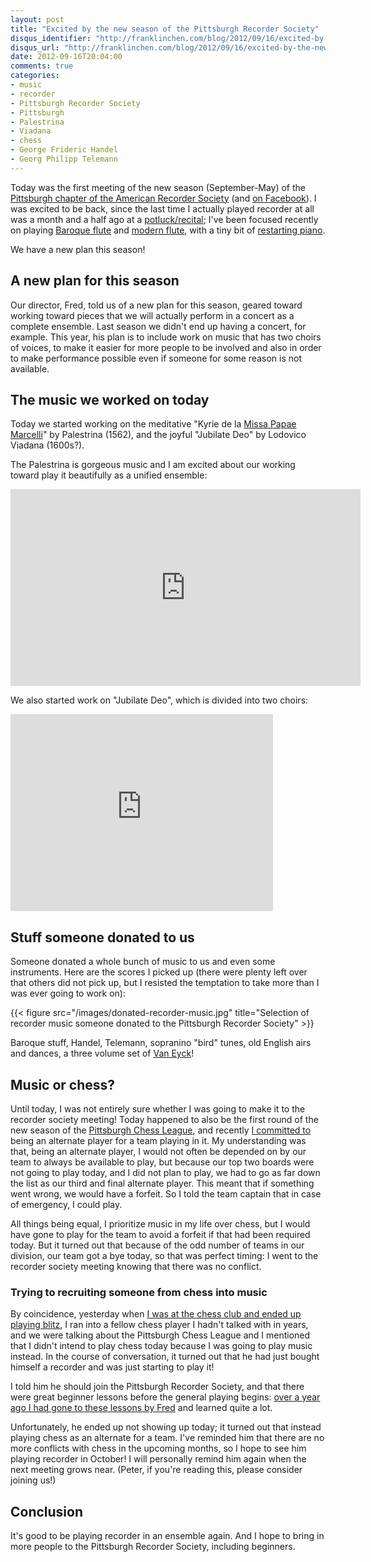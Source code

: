 ```yaml
---
layout: post
title: "Excited by the new season of the Pittsburgh Recorder Society"
disqus_identifier: "http://franklinchen.com/blog/2012/09/16/excited-by-the-new-season-of-the-pittsburgh-recorder-society/"
disqus_url: "http://franklinchen.com/blog/2012/09/16/excited-by-the-new-season-of-the-pittsburgh-recorder-society/"
date: 2012-09-16T20:04:00
comments: true
categories:
- music
- recorder
- Pittsburgh Recorder Society
- Pittsburgh
- Palestrina
- Viadana
- chess
- George Frideric Handel
- Georg Philipp Telemann
---
```

Today was the first meeting of the new season (September-May) of the [Pittsburgh chapter of the American Recorder Society](http://www.andrew.cmu.edu/user/lukas/pcars/Welcome.html) (and [on Facebook](http://www.facebook.com/PittsburghRecorderSociety)). I was excited to be back, since the last time I actually played recorder at all was a month and a half ago at a [potluck/recital](/blog/2012/07/28/my-first-appearance-on-a-music-recital-program/); I've been focused recently on playing [Baroque flute](/categories/baroque-flute/) and [modern flute](/categories/flute/), with a tiny bit of [restarting piano](/categories/piano/).

We have a new plan this season!

<!--more-->

## A new plan for this season

Our director, Fred, told us of a new plan for this season, geared toward working toward pieces that we will actually perform in a concert as a complete ensemble. Last season we didn't end up having a concert, for example. This year, his plan is to include work on music that has two choirs of voices, to make it easier for more people to be involved and also in order to make performance possible even if someone for some reason is not available.

## The music we worked on today

Today we started working on the meditative "Kyrie de la [Missa Papae Marcelli](http://en.wikipedia.org/wiki/Missa_Papae_Marcelli)" by Palestrina (1562), and the joyful "Jubilate Deo" by Lodovico Viadana (1600s?).

The Palestrina is gorgeous music and I am excited about our working toward play it beautifully as a unified ensemble:

<iframe width="560" height="315" src="http://www.youtube.com/embed/IIcrgNtyX0U" frameborder="0" allowfullscreen></iframe>

We also started work on "Jubilate Deo", which is divided into two choirs:

<iframe width="420" height="315" src="http://www.youtube.com/embed/qrtxRkXRz5Y" frameborder="0" allowfullscreen></iframe>

## Stuff someone donated to us

Someone donated a whole bunch of music to us and even some instruments. Here are the scores I picked up (there were plenty left over that others did not pick up, but I resisted the temptation to take more than I was ever going to work on):

{{< figure src="/images/donated-recorder-music.jpg" title="Selection of recorder music someone donated to the Pittsburgh Recorder Society" >}}

Baroque stuff, Handel, Telemann, sopranino "bird" tunes, old English airs and dances, a three volume set of [Van Eyck](/blog/2012/07/28/my-first-appearance-on-a-music-recital-program)!

## Music or chess?

Until today, I was not entirely sure whether I was going to make it to the recorder society meeting! Today happened to also be the first round of the new season of the [Pittsburgh Chess League](http://www.pitt.edu/~schach/ChessPA/ChessLeague/wpapcl.htm), and recently [I committed to](/blog/2012/08/21/returning-to-chess/) being an alternate player for a team playing in it. My understanding was that, being an alternate player, I would not often be depended on by our team to always be available to play, but because our top two boards were not going to play today, and I did not plan to play, we had to go as far down the list as our third and final alternate player. This meant that if something went wrong, we would have a forfeit. So I told the team captain that in case of emergency, I could play.

All things being equal, I prioritize music in my life over chess, but I would have gone to play for the team to avoid a forfeit if that had been required today. But it turned out that because of the odd number of teams in our division, our team got a bye today, so that was perfect timing: I went to the recorder society meeting knowing that there was no conflict.

### Trying to recruiting someone from chess into music

By coincidence, yesterday when [I was at the chess club and ended up playing blitz](/blog/2012/09/15/deja-vu-in-chess-recognize-this-sicilian-pattern/), I ran into a fellow chess player I hadn't talked with in years, and we were talking about the Pittsburgh Chess League and I mentioned that I didn't intend to play chess today because I was going to play music instead. In the course of conversation, it turned out that he had just bought himself a recorder and was just starting to play it!

I told him he should join the Pittsburgh Recorder Society, and that there were great beginner lessons before the general playing begins: [over a year ago I had gone to these lessons by Fred](/blog/2011/10/18/disagreement-on-the-use-of-time/) and learned quite a lot.

Unfortunately, he ended up not showing up today; it turned out that instead playing chess as an alternate for a team. I've reminded him that there are no more conflicts with chess in the upcoming months, so I hope to see him playing recorder in October! I will personally remind him again when the next meeting grows near. (Peter, if you're reading this, please consider joining us!)

## Conclusion

It's good to be playing recorder in an ensemble again. And I hope to bring in more people to the Pittsburgh Recorder Society, including beginners.

